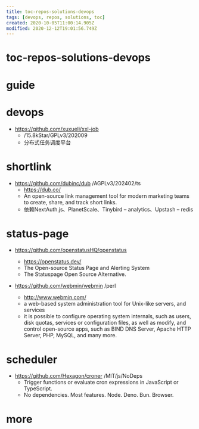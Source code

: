 ```yaml
---
title: toc-repos-solutions-devops
tags: [devops, repos, solutions, toc]
created: 2020-10-05T11:00:14.905Z
modified: 2020-12-12T19:01:56.749Z
---
```


# toc-repos-solutions-devops

# guide

# devops
- https://github.com/xuxueli/xxl-job
  - /15.8kStar/GPLv3/202009
  - 分布式任务调度平台
# shortlink
- https://github.com/dubinc/dub /AGPLv3/202402/ts
  - https://dub.co/
  - An open-source link management tool for modern marketing teams to create, share, and track short links.
  - 依赖NextAuth.js、PlanetScale、Tinybird – analytics、Upstash – redis
# status-page
- https://github.com/openstatusHQ/openstatus
  - https://openstatus.dev/
  - The Open-source Status Page and Alerting System
  - The Statuspage Open Source Alternative.

- https://github.com/webmin/webmin /perl
  - http://www.webmin.com/
  - a web-based system administration tool for Unix-like servers, and services
  - it is possible to configure operating system internals, such as users, disk quotas, services or configuration files, as well as modify, and control open-source apps, such as BIND DNS Server, Apache HTTP Server, PHP, MySQL, and many more.
# scheduler
- https://github.com/Hexagon/croner /MIT/js/NoDeps
  - Trigger functions or evaluate cron expressions in JavaScript or TypeScript. 
  - No dependencies. Most features. Node. Deno. Bun. Browser.
# more
